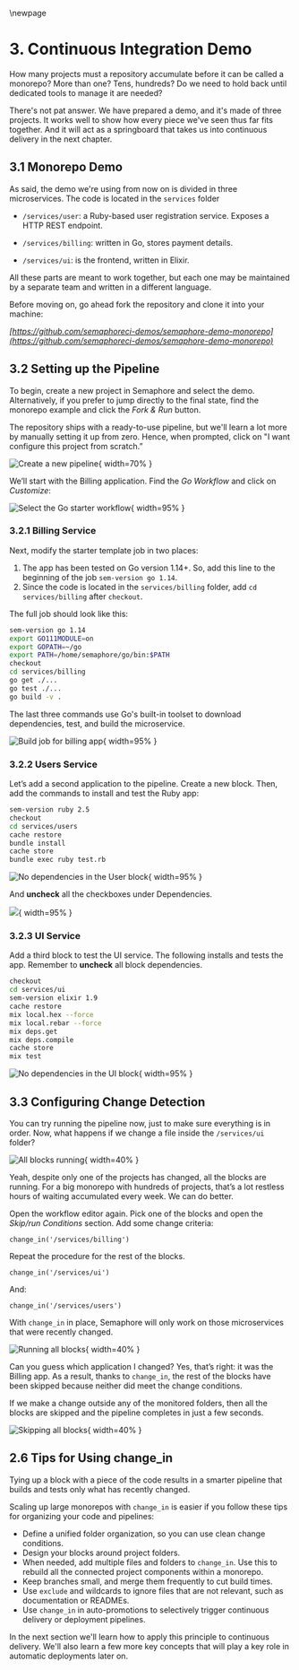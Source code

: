 \newpage

# 3. Continuous Integration Demo

How many projects must a repository accumulate before it can be called a monorepo? More than one? Tens, hundreds? Do we need to hold back until dedicated tools to manage it are needed?

There's not pat answer. We have prepared a demo, and it's made of three projects. It works well to show how every piece we've seen thus far fits together. And it will act as a springboard that takes us into continuous delivery in the next chapter.

## 3.1 Monorepo Demo

As said, the demo we're using from now on is divided in three microservices. The code is located in the `services` folder

- `/services/user`: a Ruby-based user registration service. Exposes a HTTP REST endpoint.

-   `/services/billing`: written in Go, stores payment details.
-   `/services/ui`:  is the frontend, written in Elixir.

All these parts are meant to work together, but each one may be maintained by a separate team and written in a different language.

Before moving on, go ahead fork the repository and clone it into your machine:

_[https://github.com/semaphoreci-demos/semaphore-demo-monorepo](https://github.com/semaphoreci-demos/semaphore-demo-monorepo)_

## 3.2 Setting up the Pipeline

To begin, create a new project in Semaphore and select the demo. Alternatively, if you prefer to jump directly to the final state, find the monorepo example and click the *Fork & Run* button.

The repository ships with a ready-to-use pipeline, but we'll learn a lot more by manually setting it up from zero. Hence, when prompted, click on "I want configure this project from scratch.”

![Create a new pipeline](./figures/04-scratch.png){ width=70% }

We’ll start with the Billing application. Find the *Go Workflow* and click on *Customize*:

![Select the Go starter workflow](./figures/04-go-starter.png){ width=95% }

### 3.2.1 Billing Service

Next, modify the starter template job in two places:

1.  The app has been tested on Go version 1.14+. So, add this line to the beginning of the job `sem-version go 1.14`.
2.  Since the code is located in the `services/billing` folder, add `cd services/billing` after `checkout`.

The full job should look like this:

``` bash
sem-version go 1.14
export GO111MODULE=on
export GOPATH=~/go
export PATH=/home/semaphore/go/bin:$PATH
checkout
cd services/billing
go get ./...
go test ./...
go build -v .
```

The last three commands use Go's built-in toolset to download dependencies, test, and build the microservice.

![Build job for billing app](./figures/04-go-build1.png){ width=95% }

### 3.2.2 Users Service

Let’s add a second application to the pipeline. Create a new block. Then, add the commands to install and test the Ruby app:

``` bash
sem-version ruby 2.5
checkout
cd services/users
cache restore
bundle install
cache store
bundle exec ruby test.rb
```

![No dependencies in the User block](./figures/04-no-dep-user.png){ width=95% }

And **uncheck** all the checkboxes under Dependencies.

![](./figures/05-uncheck-billing.png){ width=95% }

### 3.2.3 UI Service

Add a third block to test the UI service. The following installs and tests the app. Remember to **uncheck** all block dependencies.

``` bash
checkout
cd services/ui
sem-version elixir 1.9
cache restore
mix local.hex --force
mix local.rebar --force
mix deps.get
mix deps.compile
cache store
mix test
```

![No dependencies in the UI block](./figures/04-no-dep-ui.png){ width=95% }

## 3.3 Configuring Change Detection

You can try running the pipeline now, just to make sure everything is in order. Now, what happens if we change a file inside the `/services/ui` folder?

![All blocks running](./figures/04-all-blocks1.png){ width=40% }

Yeah, despite only one of the projects has changed, all the blocks are running. For a big monorepo with hundreds of projects, that’s a lot restless hours of waiting accumulated every  week. We can do better.

Open the workflow editor again. Pick one of the blocks and open the *Skip/run Conditions* section. Add some change criteria:

``` text
change_in('/services/billing')
```

Repeat the procedure for the rest of the blocks.

``` text
change_in('/services/ui')
```

And:

``` text
change_in('/services/users')
```

With `change_in` in place, Semaphore will only work on those microservices that were recently changed.

![Running all blocks](./figures/04-skip-but-billing.png){ width=40% }

Can you guess which application I changed? Yes, that’s right: it was the Billing app. As a result, thanks to `change_in`, the rest of the blocks have been skipped because neither did meet the change conditions.

If we make a change outside any of the monitored folders, then all the blocks are skipped and the pipeline completes in just a few seconds.

![Skipping all blocks](./figures/04-skip-all.png){ width=40% }

## 2.6 Tips for Using change_in

Tying up a block with a piece of the code results in a smarter pipeline that builds and tests only what has recently changed.

Scaling up large monorepos with `change_in` is easier if you follow these tips for organizing your code and pipelines:

-   Define a unified folder organization, so you can use clean change conditions.
-   Design your blocks around project folders.
-   When needed, add multiple files and folders to `change_in`. Use this to rebuild all the connected project components within a monorepo.
-   Keep branches small, and merge them frequently to cut build times.
-   Use `exclude` and wildcards to ignore files that are not relevant, such as documentation or READMEs.
-   Use `change_in` in auto-promotions to selectively trigger continuous delivery or deployment pipelines.

In the next section we'll learn how to apply this principle to continuous delivery. We'll also learn a few more key concepts that will play a key role in automatic deployments later on.

